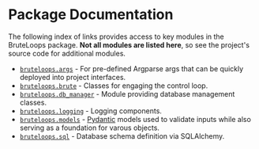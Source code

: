 # Package Documentation

The following index of links provides access to key modules in the
BruteLoops package. **Not all modules are listed here**, so see the
project's source code for additional modules.

- [`bruteloops.args`](pkg-docs/args.md) - For pre-defined Argparse args that can be
  quickly deployed into project interfaces.
- [`bruteloops.brute`](pkg-docs/brute.md) - Classes for engaging the control loop.
- [`bruteloops.db_manager`](pkg-docs/db_manager.md) - Module providing database management classes.
- [`bruteloops.logging`](pkg-docs/logging.md) - Logging components.
- [`bruteloops.models`](pkg-docs/models.md) - [Pydantic](https://pydantic-docs.helpmanual.io/)
  models used to validate inputs while also serving as a foundation for
  varous objects.
- [`bruteloops.sql`](pkg-docs/sql.md) - Database schema definition via SQLAlchemy.

